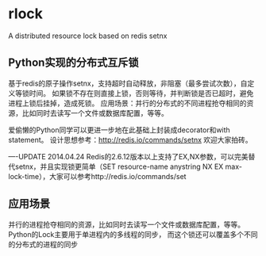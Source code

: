 # rlock
A distributed resource lock based on redis setnx

## Python实现的分布式互斥锁

基于redis的原子操作setnx，支持超时自动释放，非阻塞（最多尝试次数），自定义等锁时间。
如果锁不存在则直接上锁，否则等待，并判断锁是否已超时，避免进程上锁后挂掉，造成死锁。
应用场景：并行的分布式的不同进程抢夺相同的资源，比如同时去读写一个文件或数据库配置，等等。

爱偷懒的Python同学可以更进一步地在此基础上封装成decorator和with statement。
设计思想参考：http://redis.io/commands/setnx
欢迎大家拍砖。 

—-UPDATE 2014.04.24
Redis的2.6.12版本以上支持了EX,NX参数，可以完美替代setnx，并且实现锁更简单（SET resource-name anystring NX EX max-lock-time），大家可以参考http://redis.io/commands/set

## 应用场景
并行的进程抢夺相同的资源，比如同时去读写一个文件或数据库配置，等等。
Python的Lock主要用于单进程内的多线程的同步， 而这个锁还可以覆盖多个不同的分布式的进程的同步
